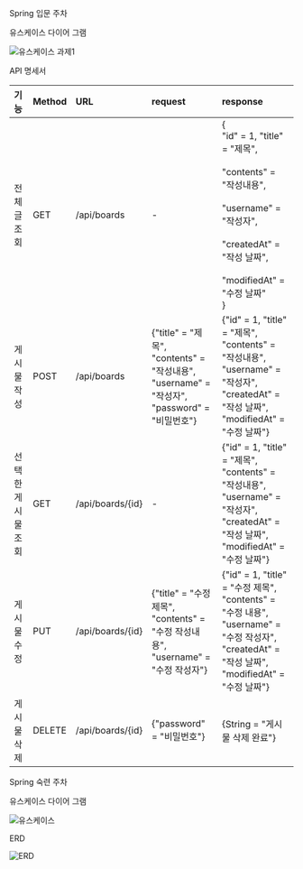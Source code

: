Spring 입문 주차

유스케이스 다이어 그램

![유스케이스 과제1](https://user-images.githubusercontent.com/121671967/218910687-4e78dba7-8806-4f50-b700-86057e917ec7.png)

API 명세서

|기능|Method|URL|request|response|
|:---|:---|:---|:---|:---|
|전체 글 조회|GET|/api/boards|-|{<br>"id" = 1, "title" = "제목",<br> <br>"contents" = "작성내용",<br> <br>"username" = "작성자",<br> <br>"createdAt" = "작성 날짜",<br> <br>"modifiedAt" = "수정 날짜"<br>}|
|게시물 작성|POST|/api/boards|{"title" = "제목", "contents" = "작성내용", "username" = "작성자", "password" = "비밀번호"}|{"id" = 1, "title" = "제목", "contents" = "작성내용", "username" = "작성자", "createdAt" = "작성 날짜", "modifiedAt" = "수정 날짜"}|
|선택한 게시물 조회|GET|/api/boards/{id}|-|{"id" = 1, "title" = "제목", "contents" = "작성내용", "username" = "작성자", "createdAt" = "작성 날짜", "modifiedAt" = "수정 날짜"}|
|게시물 수정|PUT|/api/boards/{id}|{"title" = "수정 제목", "contents" = "수정 작성내용", "username" = "수정 작성자"}|{"id" = 1, "title" = "수정 제목", "contents" = "수정 내용", "username" = "수정 작성자", "createdAt" = "작성 날짜", "modifiedAt" = "수정 날짜"}|
|게시물 삭제|DELETE|/api/boards/{id}|{"password" = "비밀번호"}|{String = "게시물 삭제 완료"}|


Spring 숙련 주차

유스케이스 다이어 그램

![유스케이스](https://user-images.githubusercontent.com/121671967/218906591-34697b9b-1ea5-49b0-9835-75eab88874a4.png)


ERD

![ERD](https://user-images.githubusercontent.com/121671967/218906603-ddd543f6-b944-4e1c-8f6f-ecf091bcedd6.png)
